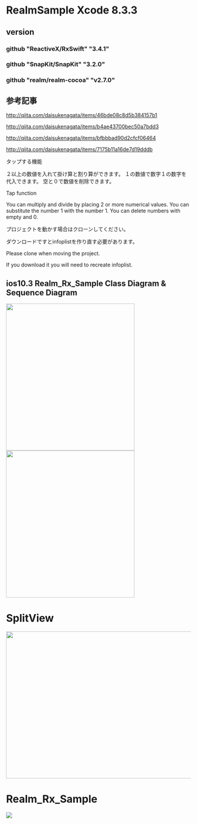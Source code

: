 # RealmSample Xcode 8.3.3
## version
### github "ReactiveX/RxSwift" "3.4.1"
### github "SnapKit/SnapKit" "3.2.0"
### github "realm/realm-cocoa" "v2.7.0"

## 参考記事

http://qiita.com/daisukenagata/items/46bde08c8d5b384157b1

http://qiita.com/daisukenagata/items/b4ae43700bec50a7bdd3

http://qiita.com/daisukenagata/items/bfbbbad90d2cfcf06464

http://qiita.com/daisukenagata/items/7175b11a16de7d19dddb

タップする機能


２以上の数値を入れて掛け算と割り算ができます。
１の数値で数字１の数字を代入できます。
空と０で数値を削除できます。

Tap function


You can multiply and divide by placing 2 or more numerical values.
You can substitute the number 1 with the number 1.
You can delete numbers with empty and 0.



プロジェクトを動かす場合はクローンしてください。

ダウンロードですとinfoplistを作り直す必要があります。


Please clone when moving the project.

If you download it you will need to recreate infoplist.


## ios10.3 Realm_Rx_Sample Class Diagram & Sequence Diagram
<img src="https://media.githubusercontent.com/media/daisukenagata/Realm_Rx_Sample/master/RealmSample/design/ClassDesin.png?raw=true" width="350px" height="400px"><img src="https://media.githubusercontent.com/media/daisukenagata/Realm_Rx_Sample/master/RealmSample/design/Sequence%20Diagram.png" width="350px" height="400px">


# SplitView

<img src="https://github.com/daisukenagata/Realm_Rx_Sample/blob/master/Split.png?raw=true" width="600px" height="400px">


# Realm_Rx_Sample

![](https://media.githubusercontent.com/media/daisukenagata/Realm_Rx_Sample/master/RealmSample/design/movie.gif)
